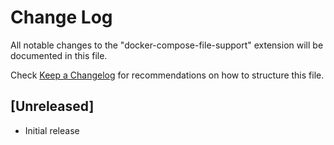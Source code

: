 # Change Log

All notable changes to the "docker-compose-file-support" extension will be documented in this file.

Check [Keep a Changelog](http://keepachangelog.com/) for recommendations on how to structure this file.

## [Unreleased]

- Initial release
